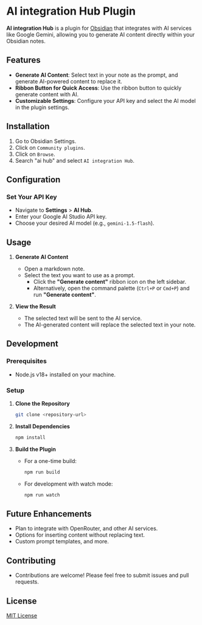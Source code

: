 # AI integration Hub Plugin

**AI integration Hub** is a plugin for [Obsidian](https://obsidian.md) that integrates with AI services like Google Gemini, allowing you to generate AI content directly within your Obsidian notes.

## Features

- **Generate AI Content**: Select text in your note as the prompt, and generate AI-powered content to replace it.
- **Ribbon Button for Quick Access**: Use the ribbon button to quickly generate content with AI.
- **Customizable Settings**: Configure your API key and select the AI model in the plugin settings.

## Installation

1. Go to Obsidian Settings.
2. Click on `Community plugins`.
3. Click on `Browse`.
4. Search "ai hub" and select `AI integration Hub`.

## Configuration

### Set Your API Key

- Navigate to **Settings** > **AI Hub**.
- Enter your Google AI Studio API key.
- Choose your desired AI model (e.g., `gemini-1.5-flash`).

## Usage

1. **Generate AI Content**

   - Open a markdown note.
   - Select the text you want to use as a prompt.
     - Click the **"Generate content"** ribbon icon on the left sidebar.
     - Alternatively, open the command palette (`Ctrl+P` or `Cmd+P`) and run **"Generate content"**.

2. **View the Result**

   - The selected text will be sent to the AI service.
   - The AI-generated content will replace the selected text in your note.

## Development

### Prerequisites

- Node.js v18+ installed on your machine.

### Setup

1. **Clone the Repository**

   ```bash
   git clone <repository-url>
   ```

2. **Install Dependencies**

   ```bash
   npm install
   ```

3. **Build the Plugin**

   - For a one-time build:

     ```bash
     npm run build
     ```

   - For development with watch mode:

     ```bash
     npm run watch
     ```

## Future Enhancements

- Plan to integrate with OpenRouter, and other AI services.
- Options for inserting content without replacing text.
- Custom prompt templates, and more.

## Contributing

- Contributions are welcome! Please feel free to submit issues and pull requests.

## License

[MIT License](LICENSE)
